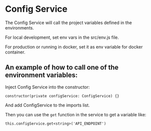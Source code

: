 # Config Service

The Config Service will call the project variables defined in the environments.

For local development, set env vars in the src/env.js file.

For production or running in docker, set it as env variable for docker container.

## An example of how to call one of the environment variables:

Inject Config Service into the constructor:

`constructor(private configService: ConfigService) {}`

And add ConfigService to the imports list.

Then you can use the `get` function in the service to get a variable like:

`this.configService.get<string>('API_ENDPOINT')`